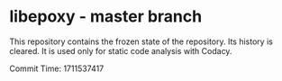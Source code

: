 # libepoxy - master branch

This repository contains the frozen state of the repository.
Its history is cleared. It is used only for static code
analysis with Codacy.

Commit Time: 1711537417